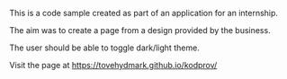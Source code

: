 This is a code sample created as part of an application for an internship. 

The aim was to create a page from a design provided by the business. 

The user should be able to toggle dark/light theme. 

Visit the page at https://tovehydmark.github.io/kodprov/
